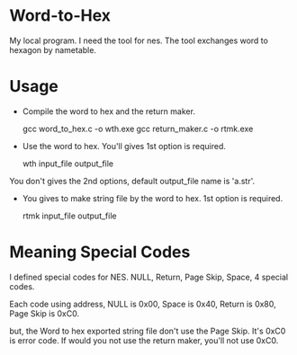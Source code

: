 Word-to-Hex
===========

My local program. I need the tool for nes. The tool exchanges word to hexagon by nametable.

# Usage

* Compile the word to hex and the return maker.

    gcc word_to_hex.c -o wth.exe
    gcc return_maker.c -o rtmk.exe

* Use the word to hex. You'll gives 1st option is required.

    wth input_file output_file

You don't gives the 2nd options, default output_file name is 'a.str'.

* You gives to make string file by the word to hex. 1st option is required.

    rtmk input_file output_file

# Meaning Special Codes

I defined special codes for NES.
NULL, Return, Page Skip, Space, 4 special codes.

Each code using address,
NULL is 0x00,
Space is 0x40,
Return is 0x80,
Page Skip is 0xC0.

but, the Word to hex exported string file don't use the Page Skip.
It's 0xC0 is error code.
If would you not use the return maker,
you'll not use 0xC0.